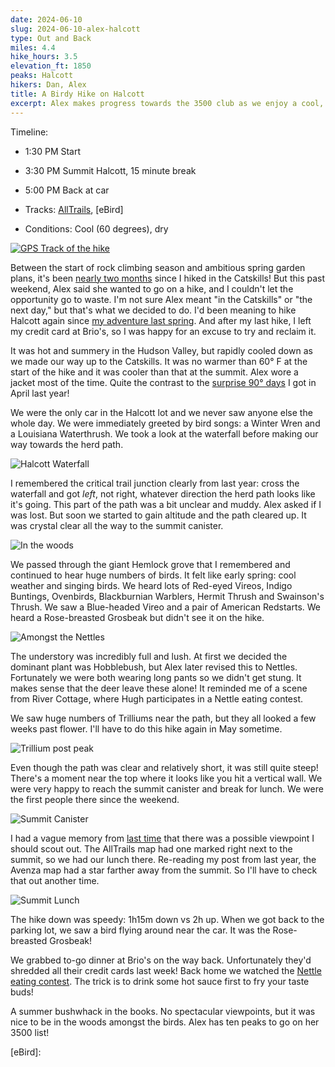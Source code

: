 ```yaml
---
date: 2024-06-10
slug: 2024-06-10-alex-halcott
type: Out and Back
miles: 4.4
hike_hours: 3.5
elevation_ft: 1850
peaks: Halcott
hikers: Dan, Alex
title: A Birdy Hike on Halcott
excerpt: Alex makes progress towards the 3500 club as we enjoy a cool, secluded, bird-filled hike up Halcott.
---
```


Timeline:

- 1:30 PM Start
- 3:30 PM Summit Halcott, 15 minute break
- 5:00 PM Back at car

- Tracks: [AllTrails], [eBird]
- Conditions: Cool (60 degrees), dry

[![GPS Track of the hike]({{site.baseurl}}/assets/2024-06-10-alex-halcott/track.png)]({{site.baseurl}}/map/?hike=2024-06-10-alex-halcott)

Between the start of rock climbing season and ambitious spring garden plans, it's been [nearly two months] since I hiked in the Catskills! But this past weekend, Alex said she wanted to go on a hike, and I couldn't let the opportunity go to waste. I'm not sure Alex meant "in the Catskills" or "the next day," but that's what we decided to do. I'd been meaning to hike Halcott again since [my adventure last spring]. And after my last hike, I left my credit card at Brio's, so I was happy for an excuse to try and reclaim it.

It was hot and summery in the Hudson Valley, but rapidly cooled down as we made our way up to the Catskills. It was no warmer than 60° F at the start of the hike and it was cooler than that at the summit. Alex wore a jacket most of the time. Quite the contrast to the [surprise 90° days] I got in April last year!

We were the only car in the Halcott lot and we never saw anyone else the whole day. We were immediately greeted by bird songs: a Winter Wren and a Louisiana Waterthrush. We took a look at the waterfall before making our way towards the herd path.

![Halcott Waterfall]({{site.baseurl}}/assets/2024-06-10-alex-halcott/IMG_7471-waterfall.jpeg)

I remembered the critical trail junction clearly from last year: cross the waterfall and got _left_, not right, whatever direction the herd path looks like it's going. This part of the path was a bit unclear and muddy. Alex asked if I was lost. But soon we started to gain altitude and the path cleared up. It was crystal clear all the way to the summit canister.

![In the woods]({{site.baseurl}}/assets/2024-06-10-alex-halcott/IMG_7472-in-the-woods.jpeg)

We passed through the giant Hemlock grove that I remembered and continued to hear huge numbers of birds. It felt like early spring: cool weather and singing birds. We heard lots of Red-eyed Vireos, Indigo Buntings, Ovenbirds, Blackburnian Warblers, Hermit Thrush and Swainson's Thrush. We saw a Blue-headed Vireo and a pair of American Redstarts. We heard a Rose-breasted Grosbeak but didn't see it on the hike.

![Amongst the Nettles]({{site.baseurl}}/assets/2024-06-10-alex-halcott/IMG_7473-amongst-nettles.jpeg)

The understory was incredibly full and lush. At first we decided the dominant plant was Hobblebush, but Alex later revised this to Nettles. Fortunately we were both wearing long pants so we didn't get stung. It makes sense that the deer leave these alone! It reminded me of a scene from River Cottage, where Hugh participates in a Nettle eating contest.

We saw huge numbers of Trilliums near the path, but they all looked a few weeks past flower. I'll have to do this hike again in May sometime.

![Trillium post peak]({{site.baseurl}}/assets/2024-06-10-alex-halcott/IMG_7477-trillium-past-peak.jpeg)

Even though the path was clear and relatively short, it was still quite steep! There's a moment near the top where it looks like you hit a vertical wall. We were very happy to reach the summit canister and break for lunch. We were the first people there since the weekend.

![Summit Canister]({{site.baseurl}}/assets/2024-06-10-alex-halcott/IMG_7475-canister.jpeg)

I had a vague memory from [last time] that there was a possible viewpoint I should scout out. The AllTrails map had one marked right next to the summit, so we had our lunch there. Re-reading my post from last year, the Avenza map had a star farther away from the summit. So I'll have to check that out another time.

![Summit Lunch]({{site.baseurl}}/assets/2024-06-10-alex-halcott/IMG_7476-summit.jpeg)

The hike down was speedy: 1h15m down vs 2h up. When we got back to the parking lot, we saw a bird flying around near the car. It was the Rose-breasted Grosbeak!

We grabbed to-go dinner at Brio's on the way back. Unfortunately they'd shredded all their credit cards last week! Back home we watched the [Nettle eating contest]. The trick is to drink some hot sauce first to fry your taste buds!

A summer bushwhack in the books. No spectacular viewpoints, but it was nice to be in the woods amongst the birds. Alex has ten peaks to go on her 3500 list!

[AllTrails]: https://www.alltrails.com/explore/recording/afternoon-hike-at-halcott-mountain-b538f27
[nearly two months]: /catskills/2024/04/13/2024-04-13-panther-meadow.html
[my adventure last spring]: /catskills/2023/04/14/2023-04-14-halcott.html
[surprise 90° days]: /catskills/2023/04/15/2023-04-15-spruceton.html
[last time]: /catskills/2023/04/14/2023-04-14-halcott.html
[Nettle eating contest]: https://www.youtube.com/watch?v=8MqLMrDVyjc
[eBird]:
